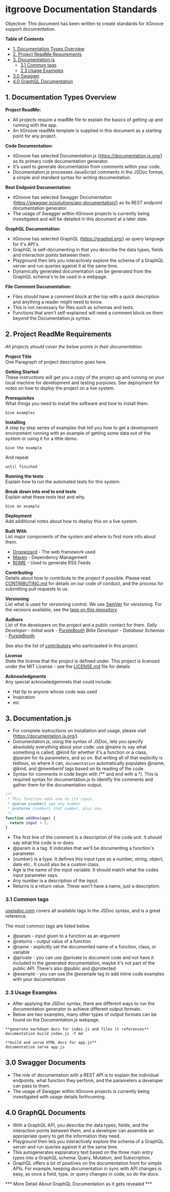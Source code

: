 # itgroove Documentation Standards

Objective: This document has been written to create standards for itGroove support documentation.

<!-- START doctoc generated TOC please keep comment here to allow auto update -->
<!-- DON'T EDIT THIS SECTION, INSTEAD RE-RUN doctoc TO UPDATE -->
**Table of Contents**  

- [1. Documentation Types Overview](#1-documentation-types-overview)
- [2. Project ReadMe Requirements](#2-project-readme-requirements)
- [3. Documentation.js](#3-documentationjs)
  - [3.1 Common tags](#31-common-tags)
  - [2.3 Usage Examples](#23-usage-examples)
- [3.0 Swagger](#30-swagger)
- [4.0 GraphQL Documentation](#40-graphql-documentation)

<!-- END doctoc generated TOC please keep comment here to allow auto update -->

## 1. Documentation Types Overview  

**Project ReadMe:** 
* All projects require a readMe file to explain the basics of getting up and running with the app. 
* An itGroove readMe template is supplied in this document as a starting point for any project.  

**Code Documentation:** 
* itGroove has selected Documentation.js (https://documentation.js.org/) as its primary code documentation generator. 
* It's used to generate documentation from comments within your code. 
* Documentation.js processes JavaScript comments in the JSDoc format, a simple and standard syntax for writing documentation.

**Rest Endpoint Documentation:** 
* itGroove has selected Swagger Documentation (https://swagger.io/solutions/api-documentation/) as its REST endpoint documentation generator.
* The usage of Swagger within itGroove projects is currently being investigated and will be detailed in this document at a later date.   

**GraphQL Documentation:**
* itGroove has selected GraphQL (https://graphql.org/) as query language for it's API's.
* GraphQL is self-documenting in that you describe the data types, fields and interaction points between them. 
* Playground then lets you interactively explore the schema of a GraphQL server and run queries against it at the same time.
* Dynamically generated documentation can be generated from the GraphQL schema's to be used in a webpage. 

**File Comment Documentation:** 
* Files should have a comment block at the top with a quick description and anything a reader might need to know. 
* This is not necessary for files such as schemas and tests.
* Functions that aren't self-explained will need a comment block on them beyond the Documentation.js syntax.

## 2. Project ReadMe Requirements

*All projects should cover the below points in their documentation.* 

**Project Title**  
One Paragraph of project description goes here.

**Getting Started**  
These instructions will get you a copy of the project up and running on your local machine for development and testing purposes. 
See deployment for notes on how to deploy the project on a live system.

**Prerequisites**  
What things you need to install the software and how to install them.

```
Give examples
```

**Installing**    
A step by step series of examples that tell you how to get a development environment running
with an example of getting some data out of the system or using it for a little demo.

```
Give the example
```

And repeat

```
until finished
```

**Running the tests**  
Explain how to run the automated tests for this system.

**Break down into end to end tests**  
Explain what these tests test and why.

```
Give an example
```

**Deployment**  
Add additional notes about how to deploy this on a live system.

**Built With**  
List major components of the system and where to find more info about them.  
* [Dropwizard](http://www.dropwizard.io/1.0.2/docs/) - The web framework used
* [Maven](https://maven.apache.org/) - Dependency Management
* [ROME](https://rometools.github.io/rome/) - Used to generate RSS Feeds

**Contributing**  
Details about how to contribute to the project if possible.
Please read [CONTRIBUTING.md](https://gist.github.com/PurpleBooth/b24679402957c63ec426) for details on our code of conduct, and the process for submitting pull requests to us.

**Versioning**    
List what is used for versioning control.
We use [SemVer](http://semver.org/) for versioning. For the versions available, see the [tags on this repository](https://github.com/your/project/tags). 

**Authors**     
List of the developers on the project and a public contact for them. 
*Sally Developer* - *Initial work* - [PurpleBooth](https://github.com/PurpleBooth)
*Billie Developer* - *Database Schemas* - [PurpleBooth](https://github.com/PurpleBooth)

See also the list of [contributors](https://github.com/your/project/contributors) who participated in this project.

**License**     
State the license that the project is defined under.
This project is licensed under the MIT License - see the [LICENSE.md](LICENSE.md) file for details

**Acknowledgments**    
Any special acknowledgemnets that could include:
* Hat tip to anyone whose code was used
* Inspiration
* etc

## 3. Documentation.js

* For complete instructions on installation and usage, please visit (https://documentation.js.org/). 
* Documentation.js, using the syntax of JSDoc, lets you specify absolutely everything about your code: use @name to say what something is called, @kind for whether it's a function or a class, @param for its parameters, and so on. But writing all of that explicitly is tedious, so where it can, `documentation` automatically populates @name, @kind, and @memberof tags based on its reading of the code.
* Syntax for comments in code begin with /** and end with a */. This is required syntax for documentation.js to identify the comments and gather them for the documentation output. 

```js
/**
 * This function adds one to its input.
 * @param {number} age any number
 * @returns {number} that number, plus one.
 */
function addOne(age) {
  return input + 1;
}
```

* The first line of the comment is a description of the code unit. It should say what the code is or does.
* @param is a tag. It indicates that we'll be documenting a function's parameter. 
* {number} is a type. It defines this input type as a number, string, object, date etc.. It could also be a custom class.
* Age is the name of the input variable. It should match what the codes input parameter says. 
* Any number is a description of the input.
* Returns is a return value. These won't have a name, just a description.

### 3.1 Common tags

[usejsdoc.com](http://usejsdoc.org/index.html) covers all available tags in the
JSDoc syntax, and is a great reference.

The most common tags are listed below. 

* @param - input given to a function as an argument
* @returns - output value of a function
* @name - explicitly set the documented name of a function, class, or variable
* @private - you can use @private to document
  code and not have it included in the generated documentation,
  maybe it's not part of the public API. There's also @public and @protected 
* @example - you can use the @example tag to add inline code examples with your
  documentation

### 2.3 Usage Examples

* After applying the JSDoc syntax, there are different ways to run the documentation generator to achieve different output formats.
* Below are two examples, many other types of output formats can be found on the Documentation.js webpage. 

```
**generate markdown docs for index.js and files it references**  
documentation build index.js -f md

**build and serve HTML docs for app.js**  
documentation serve app.js
```

## 3.0 Swagger Documents

* The role of documentation with a REST API is to explain the individual endpoints, what function they perform, and the parameters a developer can pass to them.  
* The usage of Swagger within itGroove projects is currently being investigated with usage details forthcoming. 

## 4.0 GraphQL Documents

* With a GraphQL API, you describe the data types, fields, and the interaction points between them, and a developer can assemble an appropriate query to get the information they need.
* Playground then lets you interactively explore the schema of a GraphQL server and run queries against it at the same time.
* This autogenerates explanatory text based on the three main entry types into a GraphQL schema: Query, Mutation, and Subscription.
* GraphQL offers a lot of positives on the documentation front for simple APIs. For example, keeping documentation in sync with API changes is easy, as once a field, type, or query changes in code, so do the docs.

*** More Detail About GraphQL Documentation as it gets revealed ***



